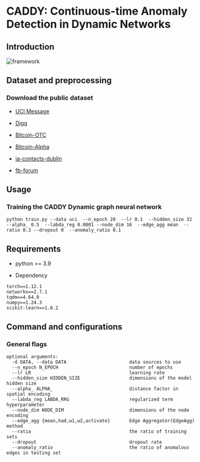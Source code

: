 # CADDY: Continuous-time Anomaly Detection in Dynamic Networks
<!--#### -->
## Introduction
![framework](https://github.com/Jie-0828/CADDY/assets/105060483/9c53fa98-7d85-4c49-9a24-4c11cf699764)

## Dataset and preprocessing

### Download the public dataset
* [UCI Message](http://konect.cc/networks/opsahl-ucsocial)
  
* [Digg](http://konect.cc/networks/munmun_digg_reply)
  
* [Bitcoin-OTC](http://snap.stanford.edu/data/soc-sign-bitcoin-otc)

* [Bitcoin-Alpha](http://snap.stanford.edu/data/soc-sign-bitcoin-alpha)
 
* [ia-contacts-dublin](https://networkrepository.com/ia-contacts-dublin.php)

* [fb-forum](https://networkrepository.com/fb-forum.php)

## Usage
###  Training the CADDY Dynamic graph neural network
```
python train.py --data uci  --n_epoch 20  --lr 0.1  --hidden_size 32  --alpha_ 0.5  --labda_reg 0.0001 --node_dim 16  --edge_agg mean  --ratio 0.3 --dropout 0  --anomaly_ratio 0.1
```

## Requirements
* python >= 3.9

* Dependency

```{bash}
torch==1.12.1
networkx==2.7.1
tqdm==4.64.0
numpy==1.24.3
scikit-learn==1.0.2
```

## Command and configurations
### General flags
```{txt}
optional arguments:
  -d DATA, --data DATA                       data sources to use
  --n_epoch N_EPOCH                          number of epochs
  --lr LR                                    learning rate
  --hidden_size HIDDEN_SIZE                  dimensions of the model hidden size
  --alpha_ ALPHA_                            distance factor in spatial encoding
  --labda_reg LABDA_RRG                      regularized term hyperparameter
  --node_dim NODE_DIM                        dimensions of the node encoding
  --edge_agg {mean,had,w1,w2,activate}       Edge Aggregator(EdgeAgg) method
  --ratia                                    the ratio of training sets
  --dropout                                  dropout rate
  --anomaly_ratio                            the ratio of anomalous edges in testing set
```
